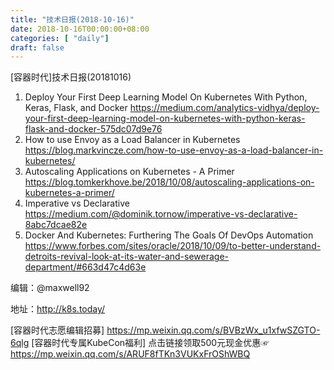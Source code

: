 ```yaml
--- 
title: "技术日报(2018-10-16)" 
date: 2018-10-16T00:00:00+08:00
categories: [ "daily"]
draft: false
---
```

[容器时代]技术日报(20181016)

1. Deploy Your First Deep Learning Model On Kubernetes With Python, Keras, Flask, and Docker https://medium.com/analytics-vidhya/deploy-your-first-deep-learning-model-on-kubernetes-with-python-keras-flask-and-docker-575dc07d9e76
2. How to use Envoy as a Load Balancer in Kubernetes https://blog.markvincze.com/how-to-use-envoy-as-a-load-balancer-in-kubernetes/
3. Autoscaling Applications on Kubernetes - A Primer https://blog.tomkerkhove.be/2018/10/08/autoscaling-applications-on-kubernetes-a-primer/
4. Imperative vs Declarative
 https://medium.com/@dominik.tornow/imperative-vs-declarative-8abc7dcae82e
5. Docker And Kubernetes: Furthering The Goals Of DevOps Automation https://www.forbes.com/sites/oracle/2018/10/09/to-better-understand-detroits-revival-look-at-its-water-and-sewerage-department/#663d47c4d63e

编辑：@maxwell92

地址：http://k8s.today/

[容器时代志愿编辑招募] https://mp.weixin.qq.com/s/BVBzWx_u1xfwSZGTO-6qlg
[容器时代专属KubeCon福利] 点击链接领取500元现金优惠☞ https://mp.weixin.qq.com/s/ARUF8fTKn3VUKxFrOShWBQ
